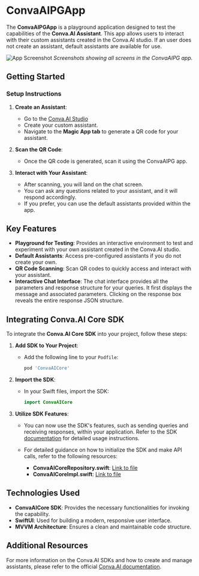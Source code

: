 # ConvaAIPGApp

The **ConvaAIPGApp** is a playground application designed to test the capabilities of the **Conva.AI Assistant**. This app allows users to interact with their custom assistants created in the Conva.AI studio. If an user does not create an assistant, default assistants are available for use.

![App Screenshot](https://drive.google.com/uc?id=1UxB17Ve9lG4Lu13PzAWzI0P9aWIjGb2T)
*Screenshots showing all screens in the ConvaAIPG app.*

## Getting Started

### Setup Instructions

1. **Create an Assistant**:
   - Go to the [Conva.AI Studio](https://studio.conva.ai/)
   - Create your custom assistant.
   - Navigate to the **Magic App tab** to generate a QR code for your assistant.

2. **Scan the QR Code**:
   - Once the QR code is generated, scan it using the ConvaAIPG app.

3. **Interact with Your Assistant**:
   - After scanning, you will land on the chat screen.
   - You can ask any questions related to your assistant, and it will respond accordingly.
   - If you prefer, you can use the default assistants provided within the app.

## Key Features
- **Playground for Testing**: Provides an interactive environment to test and experiment with your own assistant created in the Conva.AI studio.
- **Default Assistants**: Access pre-configured assistants if you do not create your own.
- **QR Code Scanning**: Scan QR codes to quickly access and interact with your assistant.
- **Interactive Chat Interface**: The chat interface provides all the parameters and response structure for your queries. It first displays the message and associated parameters. Clicking on the response box reveals the entire response JSON structure.

## Integrating Conva.AI Core SDK

To integrate the **Conva.AI Core SDK** into your project, follow these steps:

1. **Add SDK to Your Project**:
  
   - Add the following line to your `Podfile`:

     ```ruby
     pod 'ConvaAICore'
     ```

2. **Import the SDK**:
   - In your Swift files, import the SDK:

     ```swift
     import ConvaAICore
     ```

3. **Utilize SDK Features**:
   - You can now use the SDK's features, such as sending queries and receiving responses, within your application. Refer to the SDK [documentation](https://docs.conva.ai/) for detailed usage instructions.
   
    - For detailed guidance on how to initialize the SDK and make API calls, refer to the following resources:
        - **ConvaAICoreRepository.swift**: [Link to file](https://github.com/slanglabs/polyglot/blob/master/client/slang-ios-sample-apps/ConvaAIPGApp/ConvaAIPGApp/Model/ConvaAI/ConvaAICoreImpl.swift)
        - **ConvaAICoreImpl.swift**: [Link to file](https://github.com/slanglabs/polyglot/blob/master/client/slang-ios-sample-apps/ConvaAIPGApp/ConvaAIPGApp/Model/Repository/ConvaAICoreRepository.swift)


## Technologies Used
- **ConvaAICore SDK**: Provides the necessary functionalities for invoking the capability.
- **SwiftUI**: Used for building a modern, responsive user interface.
- **MVVM Architecture**: Ensures a clean and maintainable code structure.

## Additional Resources

For more information on the Conva.AI SDKs and how to create and manage assistants, please refer to the official [Conva.AI documentation](https://docs.conva.ai/).

